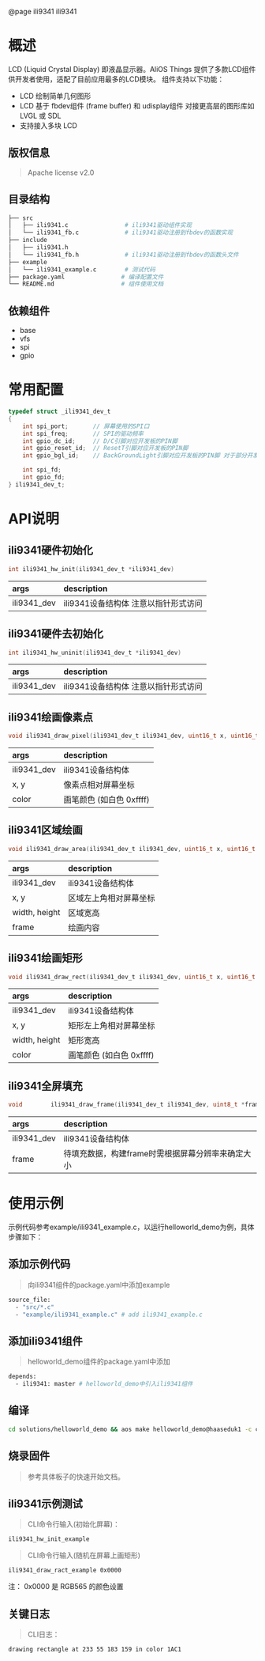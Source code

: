@page ili9341 ili9341

# 概述
LCD (Liquid Crystal Display) 即液晶显示器。AliOS Things 提供了多款LCD组件供开发者使用，适配了目前应用最多的LCD模块。
组件支持以下功能：
- LCD 绘制简单几何图形
- LCD 基于 fbdev组件 (frame buffer) 和 udisplay组件 对接更高层的图形库如 LVGL 或 SDL
- 支持接入多块 LCD

## 版权信息
> Apache license v2.0

## 目录结构
```sh
├── src
│   ├── ili9341.c                # ili9341驱动组件实现
│   └── ili9341_fb.c             # ili9341驱动注册到fbdev的函数实现
├── include
│   ├── ili9341.h
│   └── ili9341_fb.h             # ili9341驱动注册到fbdev的函数头文件
├── example
│   └── ili9341_example.c        # 测试代码
├── package.yaml                # 编译配置文件
└── README.md                   # 组件使用文档
```

## 依赖组件
* base
* vfs
* spi
* gpio

# 常用配置
``` c
typedef struct _ili9341_dev_t
{
    int spi_port;       // 屏幕使用的SPI口
    int spi_freq;       // SPI的驱动频率
    int gpio_dc_id;     // D/C引脚对应开发板的PIN脚
    int gpio_reset_id;  // ResetT引脚对应开发板的PIN脚
    int gpio_bgl_id;    // BackGroundLight引脚对应开发板的PIN脚 对于部分开发板 可以直接接入VCC代表背光常亮

    int spi_fd;
    int gpio_fd;
} ili9341_dev_t;
```

# API说明
## ili9341硬件初始化
```C
int ili9341_hw_init(ili9341_dev_t *ili9341_dev)
```

|args                                    |description|
|:-----                                  |:----|
|ili9341_dev                              |ili9341设备结构体 注意以指针形式访问|

## ili9341硬件去初始化
```C
int ili9341_hw_uninit(ili9341_dev_t *ili9341_dev)
```

|args                                    |description|
|:-----                                  |:----|
|ili9341_dev                              |ili9341设备结构体 注意以指针形式访问|

## ili9341绘画像素点
```C
void ili9341_draw_pixel(ili9341_dev_t ili9341_dev, uint16_t x, uint16_t y, uint16_t color)
```

|args                                    |description|
|:-----                                  |:----|
|ili9341_dev                              |ili9341设备结构体|
|x, y                                    |像素点相对屏幕坐标|
|color                                   |画笔颜色 (如白色 0xffff)|


## ili9341区域绘画
```C
void ili9341_draw_area(ili9341_dev_t ili9341_dev, uint16_t x, uint16_t y, uint16_t width, uint16_t height, uint8_t *frame)
```

|args                                    |description|
|:-----                                  |:----|
|ili9341_dev                              |ili9341设备结构体|
|x, y                                    |区域左上角相对屏幕坐标|
|width, height                           |区域宽高|
|frame                                   |绘画内容|

## ili9341绘画矩形
```C
void ili9341_draw_rect(ili9341_dev_t ili9341_dev, uint16_t x, uint16_t y, uint16_t width, uint16_t height, uint16_t color)
```

|args                                    |description|
|:-----                                  |:----|
|ili9341_dev                              |ili9341设备结构体|
|x, y                                    |矩形左上角相对屏幕坐标|
|width, height                           |矩形宽高|
|color                                   |画笔颜色 (如白色 0xffff)|

## ili9341全屏填充
```C
void        ili9341_draw_frame(ili9341_dev_t ili9341_dev, uint8_t *frame)
```

|args                                    |description|
|:-----                                  |:----|
|ili9341_dev                              |ili9341设备结构体|
|frame                                   |待填充数据，构建frame时需根据屏幕分辨率来确定大小|

# 使用示例
示例代码参考example/ili9341_example.c，以运行helloworld_demo为例，具体步骤如下：

## 添加示例代码
> 向ili9341组件的package.yaml中添加example
```sh
source_file:
  - "src/*.c"
  - "example/ili9341_example.c" # add ili9341_example.c
```

## 添加ili9341组件
> helloworld_demo组件的package.yaml中添加
```sh
depends:
  - ili9341: master # helloworld_demo中引入ili9341组件
```

## 编译
```sh
cd solutions/helloworld_demo && aos make helloworld_demo@haaseduk1 -c config && aos make
```

## 烧录固件
> 参考具体板子的快速开始文档。

## ili9341示例测试
> CLI命令行输入(初始化屏幕)：
```sh
ili9341_hw_init_example
```
> CLI命令行输入(随机在屏幕上画矩形)

```sh
ili9341_draw_ract_example 0x0000
```
注： 0x0000 是 RGB565 的颜色设置

## 关键日志
> CLI日志：
```sh
drawing rectangle at 233 55 183 159 in color 1AC1
```
